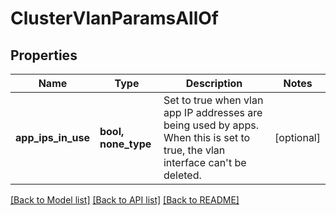 # ClusterVlanParamsAllOf


## Properties
Name | Type | Description | Notes
------------ | ------------- | ------------- | -------------
**app_ips_in_use** | **bool, none_type** | Set to true when vlan app IP addresses are being used by apps. When this is set to true, the vlan interface can&#39;t be deleted. | [optional] 

[[Back to Model list]](../README.md#documentation-for-models) [[Back to API list]](../README.md#documentation-for-api-endpoints) [[Back to README]](../README.md)


